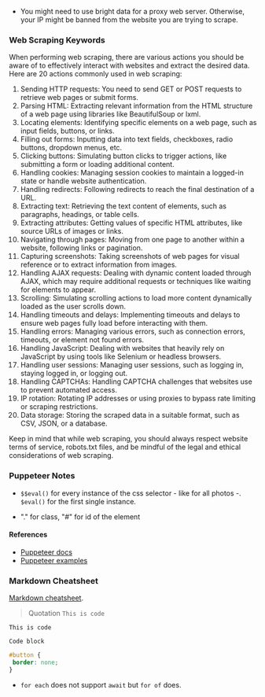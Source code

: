 - You might need to use bright data for a proxy web server. 
  Otherwise, your IP might be banned from the website you are trying to scrape.

### Web Scraping Keywords
When performing web scraping, there are various actions you should be aware of to effectively interact with websites and extract the desired data. Here are 20 actions commonly used in web scraping:

1. Sending HTTP requests: You need to send GET or POST requests to retrieve web pages or submit forms.
2. Parsing HTML: Extracting relevant information from the HTML structure of a web page using libraries like BeautifulSoup or lxml.
3. Locating elements: Identifying specific elements on a web page, such as input fields, buttons, or links.
4. Filling out forms: Inputting data into text fields, checkboxes, radio buttons, dropdown menus, etc.
5. Clicking buttons: Simulating button clicks to trigger actions, like submitting a form or loading additional content.
6. Handling cookies: Managing session cookies to maintain a logged-in state or handle website authentication.
7. Handling redirects: Following redirects to reach the final destination of a URL.
8. Extracting text: Retrieving the text content of elements, such as paragraphs, headings, or table cells.
9. Extracting attributes: Getting values of specific HTML attributes, like source URLs of images or links.
10. Navigating through pages: Moving from one page to another within a website, following links or pagination.
11. Capturing screenshots: Taking screenshots of web pages for visual reference or to extract information from images.
12. Handling AJAX requests: Dealing with dynamic content loaded through AJAX, which may require additional requests or techniques like waiting for elements to appear.
13. Scrolling: Simulating scrolling actions to load more content dynamically loaded as the user scrolls down.
14. Handling timeouts and delays: Implementing timeouts and delays to ensure web pages fully load before interacting with them.
15. Handling errors: Managing various errors, such as connection errors, timeouts, or element not found errors.
16. Handling JavaScript: Dealing with websites that heavily rely on JavaScript by using tools like Selenium or headless browsers.
17. Handling user sessions: Managing user sessions, such as logging in, staying logged in, or logging out.
18. Handling CAPTCHAs: Handling CAPTCHA challenges that websites use to prevent automated access.
19. IP rotation: Rotating IP addresses or using proxies to bypass rate limiting or scraping restrictions.
20. Data storage: Storing the scraped data in a suitable format, such as CSV, JSON, or a database.

Keep in mind that while web scraping, you should always respect website terms of service, robots.txt files, and be mindful of the legal and ethical considerations of web scraping.

### Puppeteer Notes
- `$$eval()` for every instance of the css selector - like for all photos -.
`$eval()` for the first single instance.

- "." for class, "#" for id of the element

#### References
- [Puppeteer docs](https://pptr.dev/)
- [Puppeteer examples](https://github.com/puppeteer/examples)

### Markdown Cheatsheet
[Markdown cheatsheet](https://wordpress.com/support/markdown-quick-reference/ "Markdown Reference").
> Quotation
> `This is code`



`This is code`
```
Code block
```

```css
#button {
 border: none;
}
```

- `for each` does not support `await` but `for of` does.


